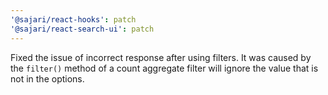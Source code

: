 ```yaml
---
'@sajari/react-hooks': patch
'@sajari/react-search-ui': patch
---
```


Fixed the issue of incorrect response after using filters. It was caused by the `filter()` method of a count aggregate filter will ignore the value that is not in the options.
